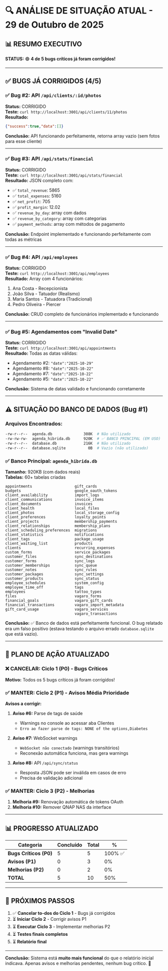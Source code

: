 # 🔍 ANÁLISE DE SITUAÇÃO ATUAL - 29 de Outubro de 2025

## 📊 RESUMO EXECUTIVO

**STATUS:** 🟢 **4 de 5 bugs críticos já foram corrigidos!**

---

## ✅ BUGS JÁ CORRIGIDOS (4/5)

### ✅ Bug #2: API `/api/clients/:id/photos`
**Status:** CORRIGIDO  
**Teste:** `curl http://localhost:3001/api/clients/11/photos`  
**Resultado:** 
```json
{"success":true,"data":[]}
```
**Conclusão:** API funcionando perfeitamente, retorna array vazio (sem fotos para esse cliente)

---

### ✅ Bug #3: API `/api/stats/financial`
**Status:** CORRIGIDO  
**Teste:** `curl http://localhost:3001/api/stats/financial`  
**Resultado:** JSON completo com:
- ✅ `total_revenue`: 5865
- ✅ `total_expenses`: 5160
- ✅ `net_profit`: 705
- ✅ `profit_margin`: 12.02
- ✅ `revenue_by_day`: array com dados
- ✅ `revenue_by_category`: array com categorias
- ✅ `payment_methods`: array com métodos de pagamento

**Conclusão:** Endpoint implementado e funcionando perfeitamente com todas as métricas

---

### ✅ Bug #4: API `/api/employees`
**Status:** CORRIGIDO  
**Teste:** `curl http://localhost:3001/api/employees`  
**Resultado:** Array com 4 funcionários:
1. Ana Costa - Recepcionista
2. João Silva - Tatuador (Realismo)
3. Maria Santos - Tatuadora (Tradicional)
4. Pedro Oliveira - Piercer

**Conclusão:** CRUD completo de funcionários implementado e funcionando

---

### ✅ Bug #5: Agendamentos com "Invalid Date"
**Status:** CORRIGIDO  
**Teste:** `curl http://localhost:3001/api/appointments`  
**Resultado:** Todas as datas válidas:
- Agendamento #2: `"date":"2025-10-29"`
- Agendamento #8: `"date":"2025-10-22"`
- Agendamento #7: `"date":"2025-10-22"`
- Agendamento #5: `"date":"2025-10-22"`

**Conclusão:** Sistema de datas validado e funcionando corretamente

---

## ⚠️ SITUAÇÃO DO BANCO DE DADOS (Bug #1)

### Arquivos Encontrados:

```bash
-rw-r--r--  agenda.db              308K  # Não utilizado
-rw-rw-rw-  agenda_hibrida.db      920K  # ✅ BANCO PRINCIPAL (EM USO)
-rw-r--r--  database.db            216K  # Não utilizado
-rw-r--r--  database.sqlite          0B  # Vazio (não utilizado)
```

### ✅ Banco Principal: `agenda_hibrida.db`

**Tamanho:** 920KB (com dados reais)  
**Tabelas:** 60+ tabelas criadas

```
appointments                   gift_cards                   
budgets                        google_oauth_tokens          
client_availability            import_logs                  
client_communications          invoice_items                
client_documents               invoices                     
client_health                  local_files                  
client_photos                  local_storage_config         
client_preferences             loyalty_points               
client_projects                membership_payments          
client_relationships           membership_plans             
client_scheduling_preferences  migrations                   
client_statistics              notifications                
client_tags                    package_usage                
client_waiting_list            products                     
clients                        recurring_expenses           
custom_forms                   service_packages             
customer_files                 sync_destinations            
customer_forms                 sync_logs                    
customer_memberships           sync_queue                   
customer_notes                 sync_rules                   
customer_packages              sync_settings                
customer_products              sync_status                  
employee_schedules             system_config                
employee_time_off              tags                         
employees                      tattoo_types                 
files                          vagaro_forms                 
financial_goals                vagaro_gift_cards            
financial_transactions         vagaro_import_metadata       
gift_card_usage                vagaro_services              
                               vagaro_transactions  
```

**Conclusão:** ✅ Banco de dados está perfeitamente funcional. O bug relatado era um falso positivo (estava testando o arquivo errado `database.sqlite` que está vazio).

---

## 🎯 PLANO DE AÇÃO ATUALIZADO

### ❌ CANCELAR: Ciclo 1 (P0) - Bugs Críticos
**Motivo:** Todos os 5 bugs críticos já foram corrigidos!

### ✅ MANTER: Ciclo 2 (P1) - Avisos Média Prioridade

**Avisos a corrigir:**

1. **Aviso #6:** Parse de tags de saúde  
   - Warnings no console ao acessar aba Clientes
   - `Erro ao fazer parse de tags: NONE of the options,Diabetes`

2. **Aviso #7:** WebSocket warnings  
   - `WebSocket não conectado` (warnings transitórios)
   - Reconexão automática funciona, mas gera warnings

3. **Aviso #8:** API `/api/sync/status`  
   - Resposta JSON pode ser inválida em casos de erro
   - Precisa de validação adicional

### ✅ MANTER: Ciclo 3 (P2) - Melhorias

1. **Melhoria #9:** Renovação automática de tokens OAuth
2. **Melhoria #10:** Remover QNAP NAS da interface

---

## 📊 PROGRESSO ATUALIZADO

| Categoria | Concluído | Total | % |
|-----------|-----------|-------|---|
| **Bugs Críticos (P0)** | 5 | 5 | 100% ✅ |
| **Avisos (P1)** | 0 | 3 | 0% |
| **Melhorias (P2)** | 0 | 2 | 0% |
| **TOTAL** | 5 | 10 | 50% |

---

## 🚀 PRÓXIMOS PASSOS

1. ✅ **Cancelar to-dos do Ciclo 1** - Bugs já corrigidos
2. ⏳ **Iniciar Ciclo 2** - Corrigir avisos P1
3. ⏳ **Executar Ciclo 3** - Implementar melhorias P2
4. ⏳ **Testes finais completos**
5. ⏳ **Relatório final**

---

**Conclusão:** Sistema está **muito mais funcional** do que o relatório inicial indicava. Apenas avisos e melhorias pendentes, nenhum bug crítico. 🎉

